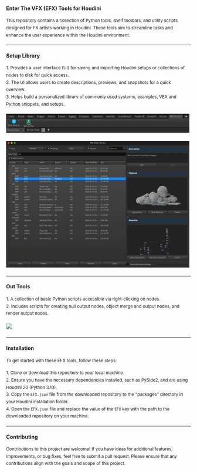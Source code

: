 #### Enter The VFX (EFX) Tools for Houdini

<sup>This repository contains a collection of Python tools, shelf toolbars, and utility scripts designed for FX artists working in Houdini. These tools aim to streamline tasks and enhance the user experience within the Houdini environment.</sup>

---

#### Setup Library

<sup>1. Provides a user interface (UI) for saving and importing Houdini setups or collections of nodes to disk for quick access.</sup>  
<sup>2. The UI allows users to create descriptions, previews, and snapshots for a quick overview.</sup>  
<sup>3. Helps build a personalized library of commonly used systems, examples, VEX and Python snippets, and setups.</sup>

<sup><img src="https://github.com/Th3Disasterpiece/EFX/blob/master/config/thumbnails/snipUIShelftool_snapshot.png" alt="SnipUI Shelftool" width="500"></sup>

<sup><img src="https://github.com/Th3Disasterpiece/EFX/blob/a66d58fcd3849bd4b44574d059d21d4e3335d971/config/thumbnails/setupLib.gif" alt="Setup Library" width="500"></sup>

---

#### Out Tools

<sup>1. A collection of basic Python scripts accessible via right-clicking on nodes.</sup>  
<sup>2. Includes scripts for creating null output nodes, object merge and output nodes, and render output nodes.</sup>

<sup>[<img src="https://github.com/Th3Disasterpiece/EFX/blob/6ad4feec400e0dd172280167b4309b73627e0828/config/thumbnails/out_tools.gif" width="500">](https://vimeo.com/653346110)</sup>

---

#### Installation

<sup>To get started with these EFX tools, follow these steps:</sup>

<sup>1. Clone or download this repository to your local machine.</sup>  
<sup>2. Ensure you have the necessary dependencies installed, such as PySide2, and are using Houdini 20 (Python 3.10).</sup>  
<sup>3. Copy the `EFX.json` file from the downloaded repository to the "packages" directory in your Houdini installation folder.</sup>  
<sup>4. Open the `EFX.json` file and replace the value of the `EFX` key with the path to the downloaded repository on your machine.</sup>

---

#### Contributing

<sup>Contributions to this project are welcome! If you have ideas for additional features, improvements, or bug fixes, feel free to submit a pull request. Please ensure that any contributions align with the goals and scope of this project.</sup>
